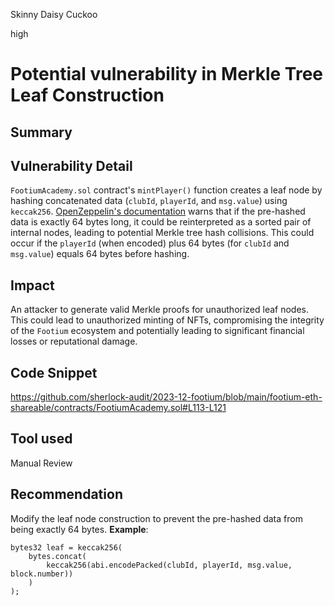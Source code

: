 Skinny Daisy Cuckoo

high

# Potential vulnerability in Merkle Tree Leaf Construction

## Summary

## Vulnerability Detail
`FootiumAcademy.sol` contract's `mintPlayer()` function creates a leaf node by hashing concatenated data (`clubId`, `playerId`, and `msg.value`) using `keccak256`. [OpenZeppelin's documentation](https://docs.openzeppelin.com/contracts/4.x/api/utils#MerkleProof) warns that if the pre-hashed data is exactly 64 bytes long, it could be reinterpreted as a sorted pair of internal nodes, leading to potential Merkle tree hash collisions. This could occur if the `playerId` (when encoded) plus 64 bytes (for `clubId` and `msg.value`) equals 64 bytes before hashing.

## Impact
An attacker to generate valid Merkle proofs for unauthorized leaf nodes. This could lead to unauthorized minting of NFTs, compromising the integrity of the `Footium` ecosystem and potentially leading to significant financial losses or reputational damage.

## Code Snippet
https://github.com/sherlock-audit/2023-12-footium/blob/main/footium-eth-shareable/contracts/FootiumAcademy.sol#L113-L121

## Tool used

Manual Review

## Recommendation
Modify the leaf node construction to prevent the pre-hashed data from being exactly 64 bytes.
**Example**:
```solidity
bytes32 leaf = keccak256(
    bytes.concat(
        keccak256(abi.encodePacked(clubId, playerId, msg.value, block.number))
    )
);
```
